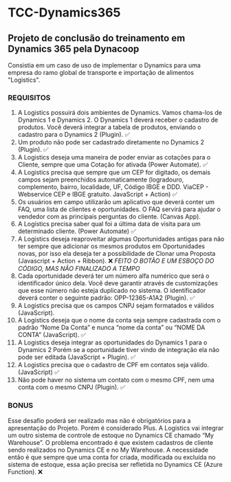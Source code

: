 # TCC-Dynamics365

## Projeto de conclusão do treinamento em Dynamics 365 pela Dynacoop
Consistia em um caso de uso de implementar o Dynamics para uma empresa do ramo global de transporte e importação de alimentos "Logistics".

### REQUISITOS

1. A Logistics possuirá dois ambientes de Dynamics. Vamos chama-los de Dynamics 1 e Dynamics 2. O Dynamics 1 
deverá receber o cadastro de produtos. Você deverá integrar a tabela de produtos, enviando o cadastro para o 
Dynamics 2 (Plugin). ✅
2. Um produto não pode ser cadastrado diretamente no Dynamics 2 (Plugin). ✅
3. A Logistics deseja uma maneira de poder enviar as cotações para o Cliente, sempre que uma Cotação for 
ativada (Power Automate). ✅
4. A Logistics precisa que sempre que um CEP for digitado, os demais campos sejam preenchidos 
automaticamente (logradouro, complemento, bairro, localidade, UF, Código IBGE e DDD. 
ViaCEP - Webservice CEP e IBGE gratuito. JavaScript + Action) ✅
5. Os usuários em campo utilizarão um aplicativo que deverá conter um FAQ, uma lista de clientes e 
oportunidades. O FAQ servirá para ajudar o vendedor com as principais perguntas do cliente. (Canvas App). 
6. A Logístics precisa saber qual foi a última data de visita para um determinado cliente. (Power Automate) ✅
7. A Logistics deseja reaproveitar algumas Oportunidades antigas para não ter sempre que adicionar os mesmos 
produtos em Oportunidades novas, por isso ela deseja ter a possibilidade de Clonar uma Proposta (Javascript + 
Action + Ribbon). ❌ *FEITO O BOTÃO E UM ESBOÇO DO CÓDIGO, MAS NÃO FINALIZADO A TEMPO*
8. Cada oportunidade deverá ter um número alfa numérico que será o identificador único dela. Você deve 
garantir através de customizações que esse número não esteja duplicado no sistema. O identificador deverá 
conter o seguinte padrão: OPP-12365-A1A2 (Plugin). ✅
9. A Logistics precisa que os campos CNPJ sejam formatados e válidos (JavaScript).
10. A Logístics deseja que o nome da conta seja sempre cadastrada com o padrão “Nome Da Conta” e nunca 
“nome da conta” ou “NOME DA CONTA” (JavaScript). ✅
11. A Logistics deseja integrar as oportunidades do Dynamics 1 para o Dynamics 2 Porém se a oportunidade tiver 
vindo de integração ela não pode ser editada (JavaScript + Plugin). ✅
12. A Logistics precisa que o cadastro de CPF em contatos seja válido.(JavaScript) ✅
13. Não pode haver no sistema um contato com o mesmo CPF, nem uma conta com o mesmo CNPJ (Plugin). ✅


### BONUS

Esse desafio poderá ser realizado mas não é obrigatórios para a apresentação do Projeto. Porém é considerado 
Plus. A Logistics vai integrar um outro sistema de controle de estoque no Dynamics CE chamado “My Warehouse”. 
O problema encontrado é que existem cadastros de cliente sendo realizados no Dynamics CE e no My
Warehouse. A necessidade então é que sempre que uma conta for criada, modificada ou excluída no sistema de 
estoque, essa ação precisa ser refletida no Dynamics CE (Azure Function). ❌
